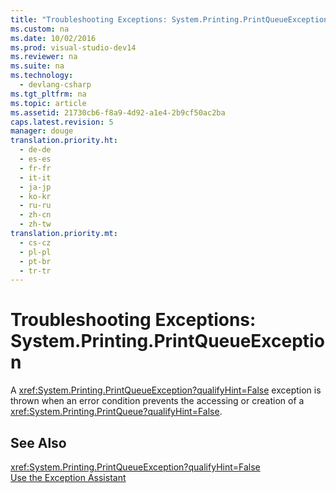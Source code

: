 ```yaml
---
title: "Troubleshooting Exceptions: System.Printing.PrintQueueException"
ms.custom: na
ms.date: 10/02/2016
ms.prod: visual-studio-dev14
ms.reviewer: na
ms.suite: na
ms.technology: 
  - devlang-csharp
ms.tgt_pltfrm: na
ms.topic: article
ms.assetid: 21730cb6-f8a9-4d92-a1e4-2b9cf50ac2ba
caps.latest.revision: 5
manager: douge
translation.priority.ht: 
  - de-de
  - es-es
  - fr-fr
  - it-it
  - ja-jp
  - ko-kr
  - ru-ru
  - zh-cn
  - zh-tw
translation.priority.mt: 
  - cs-cz
  - pl-pl
  - pt-br
  - tr-tr
---
```

# Troubleshooting Exceptions: System.Printing.PrintQueueException
A <xref:System.Printing.PrintQueueException?qualifyHint=False> exception is thrown when an error condition prevents the accessing or creation of a <xref:System.Printing.PrintQueue?qualifyHint=False>.  
  
## See Also  
 <xref:System.Printing.PrintQueueException?qualifyHint=False>   
 [Use the Exception Assistant](../Topic/How%20to:%20Use%20the%20Exception%20Assistant.md)